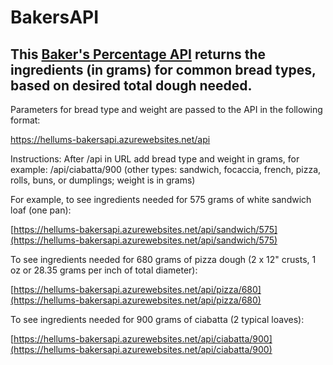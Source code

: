 # BakersAPI

## This [Baker's Percentage API](https://hellums-bakersapi.azurewebsites.net/api) returns the ingredients (in grams) for common bread types, based on desired total dough needed.

Parameters for bread type and weight are passed to the API in the following format:

https://hellums-bakersapi.azurewebsites.net/api 

Instructions: After /api in URL add bread type and weight in grams, for example: /api/ciabatta/900 (other types: sandwich, focaccia, french, pizza, rolls, buns, or dumplings; weight is in grams)

For example, to see ingredients needed for 575 grams of white sandwich loaf (one pan):

[https://hellums-bakersapi.azurewebsites.net/api/sandwich/575](https://hellums-bakersapi.azurewebsites.net/api/sandwich/575)

To see ingredients needed for 680 grams of pizza dough (2 x 12" crusts, 1 oz or 28.35 grams per inch of total diameter):

[https://hellums-bakersapi.azurewebsites.net/api/pizza/680](https://hellums-bakersapi.azurewebsites.net/api/pizza/680)

To see ingredients needed for 900 grams of ciabatta (2 typical loaves):

[https://hellums-bakersapi.azurewebsites.net/api/ciabatta/900](https://hellums-bakersapi.azurewebsites.net/api/ciabatta/900)
